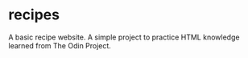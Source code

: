 # recipes
A basic recipe website. A simple project to practice HTML knowledge learned from The Odin Project.
